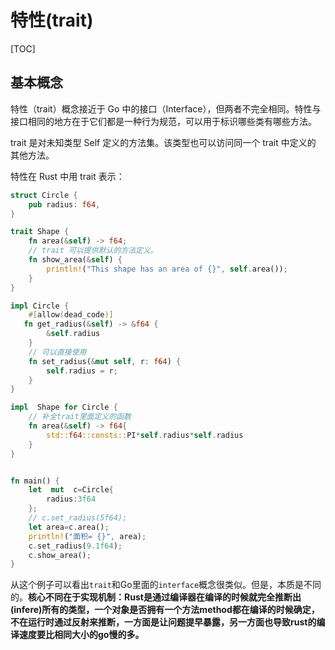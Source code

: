 # 特性(trait)

[TOC]

## 基本概念

特性（trait）概念接近于 Go 中的接口（Interface），但两者不完全相同。特性与接口相同的地方在于它们都是一种行为规范，可以用于标识哪些类有哪些方法。

trait 是对未知类型 Self 定义的方法集。该类型也可以访问同一个 trait 中定义的 其他方法。

特性在 Rust 中用 trait 表示：

```rust
struct Circle {
    pub radius: f64,
}

trait Shape {
    fn area(&self) -> f64;
    // trait 可以提供默认的方法定义。
    fn show_area(&self) {
        println!("This shape has an area of {}", self.area());
    }
}

impl Circle {
    #[allow(dead_code)]
   fn get_radius(&self) -> &f64 {
        &self.radius
    }
    // 可以直接使用
    fn set_radius(&mut self, r: f64) {
        self.radius = r;
    }
}

impl  Shape for Circle {
    // 补全trait里面定义的函数
    fn area(&self) -> f64{
        std::f64::consts::PI*self.radius*self.radius
    }
}


fn main() {
    let  mut  c=Circle{
        radius:3f64
    };
    // c.set_radius(5f64);
    let area=c.area();
    println!("面积= {}", area);
    c.set_radius(9.1f64);
    c.show_area();
}
```

从这个例子可以看出`trait`和Go里面的`interface`概念很类似。但是，本质是不同的。__核心不同在于实现机制：Rust是通过编译器在编译的时候就完全推断出(infere)所有的类型，一个对象是否拥有一个方法method都在编译的时候确定，不在运行时通过反射来推断，一方面是让问题提早暴露，另一方面也导致rust的编译速度要比相同大小的go慢的多。__
